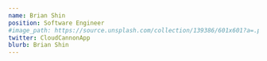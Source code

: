 ```yaml
---
name: Brian Shin
position: Software Engineer
#image_path: https://source.unsplash.com/collection/139386/601x601?a=.png
twitter: CloudCannonApp
blurb: Brian Shin
---
```

